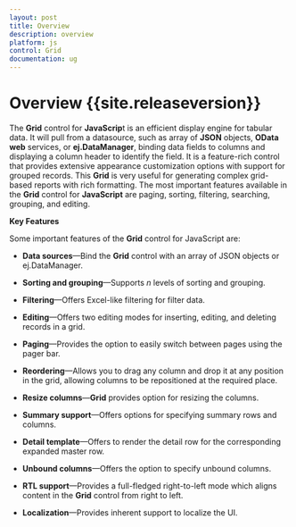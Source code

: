 ```yaml
---
layout: post
title: Overview
description: overview
platform: js
control: Grid
documentation: ug
---
```


# Overview {{site.releaseversion}}

The **Grid** control for **JavaScrip**t is an efficient display engine for tabular data. It will pull from a datasource, such as array of **JSON** objects, **OData web** services, or **ej.DataManager**, binding data fields to columns and displaying a column header to identify the field. It is a feature-rich control that provides extensive appearance customization options with support for grouped records. This **Grid** is very useful for generating complex grid-based reports with rich formatting. The most important features available in the **Grid** control for **JavaScript** are paging, sorting, filtering, searching, grouping, and editing. 

**Key Features**

Some important features of the **Grid** control for JavaScript are:

* **Data sources**—Bind the **Grid** control with an array of JSON objects or ej.DataManager.

* **Sorting and grouping**—Supports _n_ levels of sorting and grouping.

* **Filtering**—Offers Excel-like filtering for filter data.

* **Editing**—Offers two editing modes for inserting, editing, and deleting records in a grid.

* **Paging**—Provides the option to easily switch between pages using the pager bar.

* **Reordering**—Allows you to drag any column and drop it at any position in the grid, allowing columns to be repositioned at the required place.

* **Resize columns**—**Grid** provides option for resizing the columns.

* **Summary support**—Offers options for specifying summary rows and columns.

* **Detail template**—Offers to render the detail row for the corresponding expanded master row.

* **Unbound columns**—Offers the option to specify unbound columns.

* **RTL support**—Provides a full-fledged right-to-left mode which aligns content in the **Grid** control from right to left.

* **Localization**—Provides inherent support to localize the UI.



